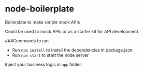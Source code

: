 # node-boilerplate
Boilerplate to make simple mock APIs

Could be used to mock APIs or as a starter kit for API development.


###Commands to run

   * Run `npm install` to install the dependencies in package.json
   * Run `npm start` to start the node server
   
   
   
Inject your business logic in `app` folder.
